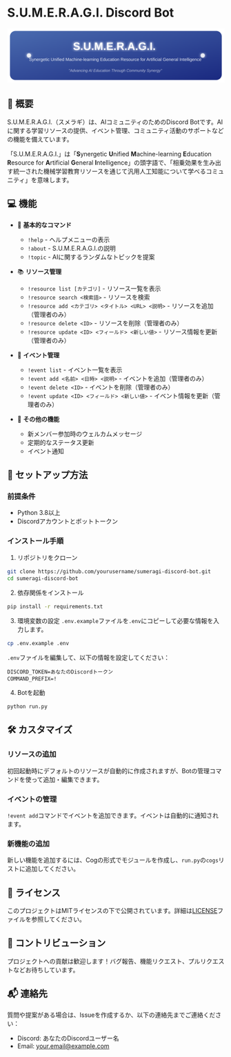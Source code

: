 # S.U.M.E.R.A.G.I. Discord Bot

<p align="center">
  <img src="./assets/header.svg" alt="S.U.M.E.R.A.G.I. - Synergetic Unified Machine-learning Education Resource for Artificial General Intelligence">
</p>

## 📝 概要

S.U.M.E.R.A.G.I.（スメラギ）は、AIコミュニティのためのDiscord Botです。AIに関する学習リソースの提供、イベント管理、コミュニティ活動のサポートなどの機能を備えています。

「S.U.M.E.R.A.G.I.」は「**S**ynergetic **U**nified **M**achine-learning **E**ducation **R**esource for **A**rtificial **G**eneral **I**ntelligence」の頭字語で、「相乗効果を生み出す統一された機械学習教育リソースを通じて汎用人工知能について学べるコミュニティ」を意味します。

## 💻 機能

- 🤖 **基本的なコマンド**
  - `!help` - ヘルプメニューの表示
  - `!about` - S.U.M.E.R.A.G.I.の説明
  - `!topic` - AIに関するランダムなトピックを提案

- 📚 **リソース管理**
  - `!resource list [カテゴリ]` - リソース一覧を表示
  - `!resource search <検索語>` - リソースを検索
  - `!resource add <カテゴリ> <タイトル> <URL> <説明>` - リソースを追加（管理者のみ）
  - `!resource delete <ID>` - リソースを削除（管理者のみ）
  - `!resource update <ID> <フィールド> <新しい値>` - リソース情報を更新（管理者のみ）

- 📅 **イベント管理**
  - `!event list` - イベント一覧を表示
  - `!event add <名前> <日時> <説明>` - イベントを追加（管理者のみ）
  - `!event delete <ID>` - イベントを削除（管理者のみ）
  - `!event update <ID> <フィールド> <新しい値>` - イベント情報を更新（管理者のみ）

- 🎉 **その他の機能**
  - 新メンバー参加時のウェルカムメッセージ
  - 定期的なステータス更新
  - イベント通知

## 🚀 セットアップ方法

### 前提条件

- Python 3.8以上
- Discordアカウントとボットトークン

### インストール手順

1. リポジトリをクローン
```bash
git clone https://github.com/yourusername/sumeragi-discord-bot.git
cd sumeragi-discord-bot
```

2. 依存関係をインストール
```bash
pip install -r requirements.txt
```

3. 環境変数の設定
`.env.example`ファイルを`.env`にコピーして必要な情報を入力します。
```bash
cp .env.example .env
```

`.env`ファイルを編集して、以下の情報を設定してください：
```
DISCORD_TOKEN=あなたのDiscordトークン
COMMAND_PREFIX=!
```

4. Botを起動
```bash
python run.py
```

## 🛠️ カスタマイズ

### リソースの追加

初回起動時にデフォルトのリソースが自動的に作成されますが、Botの管理コマンドを使って追加・編集できます。

### イベントの管理

`!event add`コマンドでイベントを追加できます。イベントは自動的に通知されます。

### 新機能の追加

新しい機能を追加するには、Cogの形式でモジュールを作成し、`run.py`の`cogs`リストに追加してください。

## 📄 ライセンス

このプロジェクトはMITライセンスの下で公開されています。詳細は[LICENSE](../LICENSE)ファイルを参照してください。

## 👥 コントリビューション

プロジェクトへの貢献は歓迎します！バグ報告、機能リクエスト、プルリクエストなどお待ちしています。

## 📬 連絡先

質問や提案がある場合は、Issueを作成するか、以下の連絡先までご連絡ください：
- Discord: あなたのDiscordユーザー名
- Email: your.email@example.com
